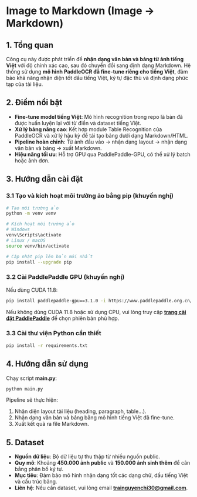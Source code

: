 # Image to Markdown (Image → Markdown)

## 1. Tổng quan

Công cụ này được phát triển để **nhận dạng văn bản và bảng từ ảnh tiếng Việt** với độ chính xác cao, sau đó chuyển đổi sang định dạng Markdown. Hệ thống sử dụng **mô hình PaddleOCR đã fine-tune riêng cho tiếng Việt**, đảm bảo khả năng nhận diện tốt dấu tiếng Việt, ký tự đặc thù và định dạng phức tạp của tài liệu.

## 2. Điểm nổi bật

* **Fine-tune model tiếng Việt**: Mô hình recognition trong repo là bản đã được huấn luyện lại với từ điển và dataset tiếng Việt.
* **Xử lý bảng nâng cao**: Kết hợp module Table Recognition của PaddleOCR và xử lý hậu kỳ để tái tạo bảng dưới dạng Markdown/HTML.
* **Pipeline hoàn chỉnh**: Từ ảnh đầu vào → nhận dạng layout → nhận dạng văn bản và bảng → xuất Markdown.
* **Hiệu năng tối ưu**: Hỗ trợ GPU qua PaddlePaddle-GPU, có thể xử lý batch hoặc ảnh đơn.

## 3. Hướng dẫn cài đặt

### 3.1 Tạo và kích hoạt môi trường ảo bằng pip (khuyến nghị)

```bash
# Tạo môi trường ảo
python -m venv venv

# Kích hoạt môi trường ảo
# Windows
venv\Scripts\activate
# Linux / macOS
source venv/bin/activate

# Cập nhật pip lên bản mới nhất
pip install --upgrade pip
```

### 3.2 Cài PaddlePaddle GPU (khuyến nghị)

Nếu dùng CUDA 11.8:

```bash
pip install paddlepaddle-gpu==3.1.0 -i https://www.paddlepaddle.org.cn/packages/stable/cu118/
```

Nếu không dùng CUDA 11.8 hoặc sử dụng CPU, vui lòng truy cập **[trang cài đặt PaddlePaddle](https://www.paddlepaddle.org.cn/en/install/quick?docurl=/documentation/docs/en/develop/install/pip/windows-pip_en.html)** để chọn phiên bản phù hợp.

### 3.3 Cài thư viện Python cần thiết

```bash
pip install -r requirements.txt
```

## 4. Hướng dẫn sử dụng

Chạy script **main.py**:

```bash
python main.py
```

Pipeline sẽ thực hiện:

1. Nhận diện layout tài liệu (heading, paragraph, table...).
2. Nhận dạng văn bản và bảng bằng mô hình tiếng Việt đã fine-tune.
3. Xuất kết quả ra file Markdown.

## 5. Dataset

* **Nguồn dữ liệu**: Bộ dữ liệu tự thu thập từ nhiều nguồn public.
* **Quy mô**: Khoảng **450.000 ảnh public** và **150.000 ảnh sinh thêm** để cân bằng phân bố ký tự.
* **Mục tiêu**: Đảm bảo mô hình nhận dạng tốt các dạng chữ, dấu tiếng Việt và cấu trúc bảng.
* **Liên hệ**: Nếu cần dataset, vui lòng email **[trainguyenchi30@gmail.com](mailto:trainguyenchi30@gmail.com)**.

